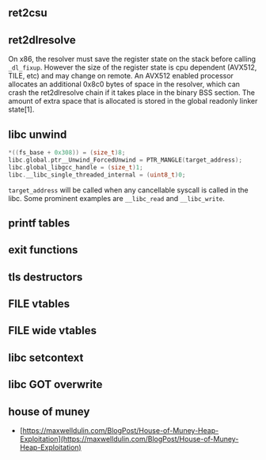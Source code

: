 ## ret2csu
## ret2dlresolve
On x86, the resolver must save the register state on the stack before calling `_dl_fixup`. However the size of the register state is cpu dependent (AVX512, TILE, etc) and may change on remote. An AVX512 enabled processor allocates an additional 0x8c0 bytes of space in the resolver, which can crash the ret2dlresolve chain if it takes place in the binary BSS section.
The amount of extra space that is allocated is stored in the global readonly linker state[1].
[^1]: https://elixir.bootlin.com/glibc/glibc-2.40.9000/source/sysdeps/x86_64/dl-trampoline.h#L59
## libc unwind
```c
*((fs_base + 0x308)) = (size_t)8;
libc.global.ptr__Unwind_ForcedUnwind = PTR_MANGLE(target_address);
libc.global_libgcc_handle = (size_t)1;
libc.__libc_single_threaded_internal = (uint8_t)0;
```
`target_address` will be called when any cancellable syscall is called in the libc. Some prominent examples are `__libc_read` and `__libc_write`.
## printf tables

## exit functions
## tls destructors
## FILE vtables
## FILE wide vtables
## libc setcontext
## libc GOT overwrite
## house of muney
- [https://maxwelldulin.com/BlogPost/House-of-Muney-Heap-Exploitation](https://maxwelldulin.com/BlogPost/House-of-Muney-Heap-Exploitation)